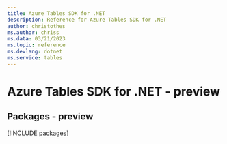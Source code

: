 ```yaml
---
title: Azure Tables SDK for .NET
description: Reference for Azure Tables SDK for .NET
author: christothes
ms.author: chriss
ms.data: 03/21/2023
ms.topic: reference
ms.devlang: dotnet
ms.service: tables
---
```

# Azure Tables SDK for .NET - preview
## Packages - preview
[!INCLUDE [packages](tables-index.md)]